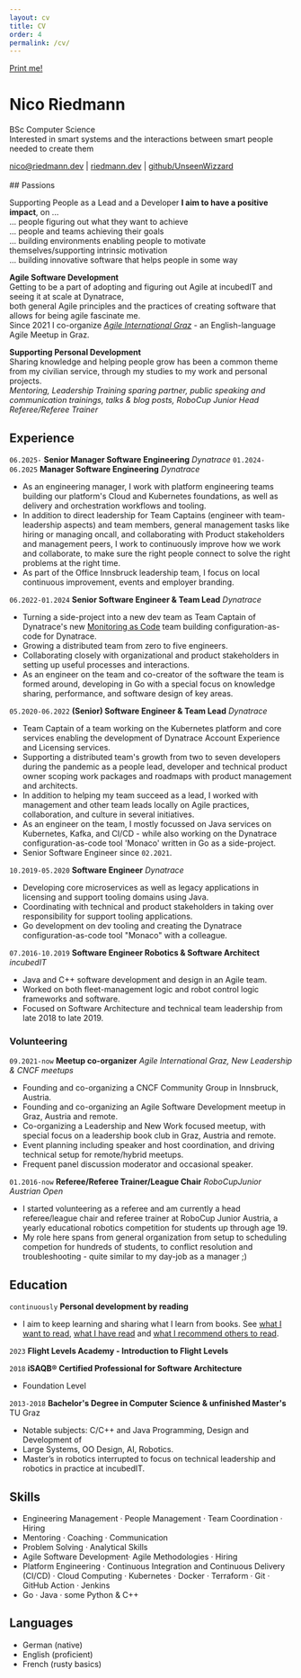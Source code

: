 ```yaml
---
layout: cv
title: CV
order: 4
permalink: /cv/
---
```

<div class="no-print">
    <a href="javascript:window.print();">Print me!</a>
</div>

# Nico Riedmann

BSc Computer Science<br/>
Interested in smart systems and the interactions
between smart people needed to create them

<div id="webaddress">
  <a href="mailto:nico@riedmann.dev">nico@riedmann.dev</a>
| <a href="https://riedmann.dev">riedmann.dev</a>
| <a href="https://github.com/UnseenWizzard">github/UnseenWizzard</a>
</div>
<br/>
## Passions

<i class="fas fa-people-group"></i> Supporting People as a Lead and a Developer **I aim to have a positive impact**, on ...<br/>
... people figuring out what they want to achieve<br/>
... people and teams achieving their goals<br/>
... building environments enabling people to motivate themselves/supporting intrinsic motivation<br/>
... building innovative software that helps people in some way<br/>

<i class="fas fa-laptop-code"></i> __Agile Software Development__<br/>
Getting to be a part of adopting and figuring out Agile at incubedIT and seeing it at scale at Dynatrace,<br/>
both general Agile principles and the practices of creating software that allows for being agile fascinate me.<br/>
Since 2021 I co-organize *[Agile International Graz](https://www.meetup.com/agile-international-graz/)* - an English-language Agile Meetup in Graz.

<i class="fas fa-graduation-cap"></i> __Supporting Personal Development__<br/>
Sharing knowledge and helping people grow has been a common theme from my civilian service, through my studies to my work and personal projects.<br/>
_Mentoring, Leadership Training sparing partner, public speaking and communication trainings, talks & blog posts, RoboCup Junior Head Referee/Referee Trainer_


## Experience
`06.2025-`
__Senior Manager Software Engineering__ _Dynatrace_
`01.2024-06.2025`
__Manager Software Engineering__ _Dynatrace_
* As an engineering manager, I work with platform engineering teams building our platform's Cloud and Kubernetes foundations, as well as delivery and orchestration workflows and tooling.
* In addition to direct leadership for Team Captains (engineer with team-leadership aspects) and team members, general management tasks like hiring or managing oncall, and collaborating with Product stakeholders and management peers, I work to continuously improve how we work and collaborate, to make sure the right people connect to solve the right problems at the right time.
* As part of the Office Innsbruck leadership team, I focus on local continuous improvement, events and employer branding.

`06.2022-01.2024`
__Senior Software Engineer & Team Lead__ _Dynatrace_
* Turning a side-project into a new dev team as Team Captain of Dynatrace's new [Monitoring as Code](https://github.com/dynatrace-oss/dynatrace-monitoring-as-code) team building configuration-as-code for Dynatrace.
* Growing a distributed team from zero to five engineers.
* Collaborating closely with organizational and product stakeholders in setting up useful processes and interactions.
* As an engineer on the team and co-creator of the software the team is formed around, developing in Go with a special focus on knowledge sharing, performance, and software design of key areas.

`05.2020-06.2022`
__(Senior) Software Engineer & Team Lead__ _Dynatrace_
* Team Captain of a team working on the Kubernetes platform and core services enabling the development of Dynatrace Account Experience and Licensing services.
* Supporting a distributed team's growth from two to seven developers during the pandemic as a people lead, developer and technical product owner scoping work packages and roadmaps with product management and architects.
* In addition to helping my team succeed as a lead, I worked with management and other team leads locally on Agile practices, collaboration, and culture in several initiatives.
* As an engineer on the team, I mostly focussed on Java services on Kubernetes, Kafka, and CI/CD - while also working on the Dynatrace configuration-as-code tool 'Monaco' written in Go as a side-project.
* Senior Software Engineer since `02.2021`.

`10.2019-05.2020`
__Software Engineer__ _Dynatrace_
* Developing core microservices as well as legacy applications in licensing and support tooling domains using Java.
* Coordinating with technical and product stakeholders in taking over responsibility for support tooling applications.
* Go development on dev tooling and creating the Dynatrace configuration-as-code tool "Monaco" with a colleague.

`07.2016-10.2019`
__Software Engineer Robotics & Software Architect__ _incubedIT_
* Java and C++ software development and design in an Agile team. 
* Worked on both fleet-management logic and robot control logic frameworks and software.
* Focused on Software Architecture and technical team leadership from late 2018 to late 2019.

### Volunteering

`09.2021-now`
__Meetup co-organizer__ _Agile International Graz, New Leadership & CNCF meetups_
* Founding and co-organizing a CNCF Community Group in Innsbruck, Austria.
* Founding and co-organizing an Agile Software Development meetup in Graz, Austria and remote.
* Co-organizing a Leadership and New Work focused meetup, with special focus on a leadership book club in Graz, Austria and remote.
* Event planning including speaker and host coordination, and driving technical setup for remote/hybrid meetups.
* Frequent panel discussion moderator and occasional speaker.

`01.2016-now`
__Referee/Referee Trainer/League Chair__  _RoboCupJunior Austrian Open_
* I started volunteering as a referee and am currently a head referee/league chair and referee trainer at RoboCup Junior Austria, a yearly educational robotics competition for students up through age 19.
* My role here spans from general organization from setup to scheduling competion for hundreds of students, to conflict resolution and troubleshooting - quite similar to my day-job as a manager ;)

## Education

`continuously`
__Personal development by reading__
* I aim to keep learning and sharing what I learn from books. See [what I want to read](https://www.goodreads.com/review/list/149125283-nico?ref=nav_mybooks&shelf=to-read-leadership), [what I have read](https://www.goodreads.com/review/list/149125283-nico?ref=nav_mybooks&shelf=read-leadership) and [what I recommend others to read](https://github.com/UnseenWizzard/reading).

`2023`
__Flight Levels Academy - Introduction to Flight Levels__

`2018`
__iSAQB® Certified Professional for Software Architecture__
* Foundation Level

`2013-2018`
__Bachelor's Degree in Computer Science & unfinished Master's__ TU Graz
* Notable subjects: C/C++ and Java Programming, Design and Development of 
* Large Systems, OO Design, AI, Robotics.
* Master’s in robotics interrupted to focus on technical leadership and robotics in practice at incubedIT.

## Skills
* Engineering Management · People Management · Team Coordination · Hiring
* Mentoring · Coaching · Communication
* Problem Solving · Analytical Skills
* Agile Software Development· Agile Methodologies · Hiring
* Platform Engineering · Continuous Integration and Continuous Delivery (CI/CD) · Cloud Computing · Kubernetes · Docker · Terraform · Git · GitHub Action · Jenkins
* Go · Java · some Python & C++ 

## Languages

* German (native)
* English (proficient)
* French (rusty basics)